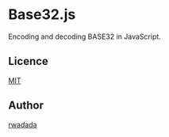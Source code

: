 Base32.js
====

Encoding and decoding BASE32 in JavaScript.

## Licence

[MIT](https://github.com/rwadada/base32/blob/master/LICENSE)

## Author

[rwadada](https://github.com/rwadada)
